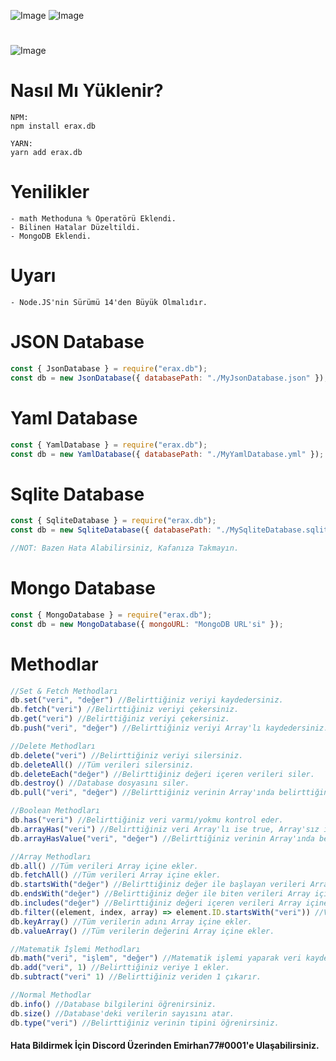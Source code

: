 ![Image](https://img.shields.io/npm/v/erax.db?color=%2351F9C0&label=erax.db)
![Image](https://img.shields.io/npm/dt/erax.db.svg?color=%2351FC0&maxAge=3600)

#

![Image](https://nodei.co/npm/erax.db.png?downloads=true&downloadRank=true&stars=true)

# Nasıl Mı Yüklenir?

```npm
NPM:
npm install erax.db

YARN:
yarn add erax.db
```

# Yenilikler

```npm
- math Methoduna % Operatörü Eklendi.
- Bilinen Hatalar Düzeltildi.
- MongoDB Eklendi.
```

# Uyarı

```npm
- Node.JS'nin Sürümü 14'den Büyük Olmalıdır.
```

# JSON Database

```js
const { JsonDatabase } = require("erax.db");
const db = new JsonDatabase({ databasePath: "./MyJsonDatabase.json" });
```

# Yaml Database

```js
const { YamlDatabase } = require("erax.db");
const db = new YamlDatabase({ databasePath: "./MyYamlDatabase.yml" });
```

# Sqlite Database

```js
const { SqliteDatabase } = require("erax.db");
const db = new SqliteDatabase({ databasePath: "./MySqliteDatabase.sqlite" });

//NOT: Bazen Hata Alabilirsiniz, Kafanıza Takmayın.
```

# Mongo Database

```js
const { MongoDatabase } = require("erax.db");
const db = new MongoDatabase({ mongoURL: "MongoDB URL'si" });
```

# Methodlar

```js
//Set & Fetch Methodları
db.set("veri", "değer") //Belirttiğiniz veriyi kaydedersiniz.
db.fetch("veri") //Belirttiğiniz veriyi çekersiniz.
db.get("veri") //Belirttiğiniz veriyi çekersiniz.
db.push("veri", "değer") //Belirttiğiniz veriyi Array'lı kaydedersiniz.

//Delete Methodları
db.delete("veri") //Belirttiğiniz veriyi silersiniz.
db.deleteAll() //Tüm verileri silersiniz.
db.deleteEach("değer") //Belirttiğiniz değeri içeren verileri siler.
db.destroy() //Database dosyasını siler.
db.pull("veri", "değer") //Belirttiğiniz verinin Array'ında belirttiğiniz değer varsa siler.

//Boolean Methodları
db.has("veri") //Belirttiğiniz veri varmı/yokmu kontrol eder.
db.arrayHas("veri") //Belirttiğiniz veri Array'lı ise true, Array'sız ise false olarak cevap verir.
db.arrayHasValue("veri", "değer") //Belirttiğiniz verinin Array'ında belirttiğiniz değer varmı/yokmu kontrol eder.

//Array Methodları
db.all() //Tüm verileri Array içine ekler.
db.fetchAll() //Tüm verileri Array içine ekler.
db.startsWith("değer") //Belirttiğiniz değer ile başlayan verileri Array içine ekler.
db.endsWith("değer") //Belirttiğiniz değer ile biten verileri Array içine ekler.
db.includes("değer") //Belirttiğiniz değeri içeren verileri Array içine ekler.
db.filter((element, index, array) => element.ID.startsWith("veri")) //Verileri filtrelersiniz.
db.keyArray() //Tüm verilerin adını Array içine ekler.
db.valueArray() //Tüm verilerin değerini Array içine ekler.

//Matematik İşlemi Methodları
db.math("veri", "işlem", "değer") //Matematik işlemi yaparak veri kaydedersiniz.
db.add("veri", 1) //Belirttiğiniz veriye 1 ekler.
db.subtract("veri" 1) //Belirttiğiniz veriden 1 çıkarır.

//Normal Methodlar
db.info() //Database bilgilerini öğrenirsiniz.
db.size() //Database'deki verilerin sayısını atar.
db.type("veri") //Belirttiğiniz verinin tipini öğrenirsiniz.
```

#### Hata Bildirmek İçin Discord Üzerinden Emirhan77#0001'e Ulaşabilirsiniz.
